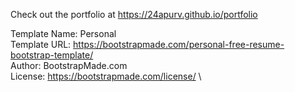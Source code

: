 Check out the portfolio at https://24apurv.github.io/portfolio


Template Name: Personal\
Template URL: https://bootstrapmade.com/personal-free-resume-bootstrap-template/ \
Author: BootstrapMade.com\
License: https://bootstrapmade.com/license/ \
